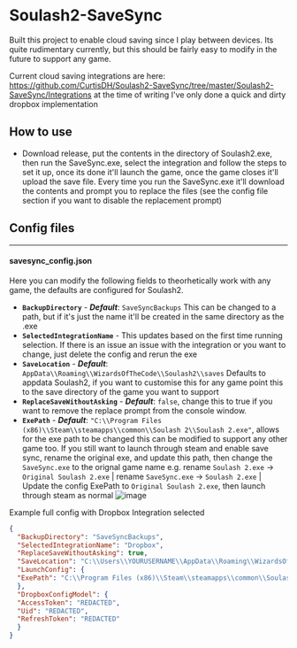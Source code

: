 # Soulash2-SaveSync

Built this project to enable cloud saving since I play between devices. Its quite rudimentary currently, but this should be fairly easy to modify in the future to support any game.

Current cloud saving integrations are here: https://github.com/CurtisDH/Soulash2-SaveSync/tree/master/Soulash2-SaveSync/Integrations
at the time of writing I've only done a quick and dirty dropbox implementation

## How to use
- Download release, put the contents in the directory of Soulash2.exe, then run the SaveSync.exe, select the integration and follow the steps to set it up, once its done it'll launch the game, once the game closes it'll upload the save file. Every time you run the SaveSync.exe it'll download the contents and prompt you to replace the files (see the config file section if you want to disable the replacement prompt)

## Config files

---

#### savesync_config.json
Here you can modify the following fields to theorhetically work with any game, the defaults are configured for Soulash2.
- **`BackupDirectory`** - **_Default_**: `SaveSyncBackups` This can be changed to a path, but if it's just the name it'll be created in the same directory as the .exe
- **`SelectedIntegrationName`** -  This updates based on the first time running selection. If there is an issue an issue with the integration or you want to change, just delete the config and rerun the exe
- **`SaveLocation`** - _**Default**_: `AppData\\Roaming\\WizardsOfTheCode\\Soulash2\\saves` Defaults to appdata Soulash2, if you want to customise this for any game point this to the save directory of the game you want to support
- **`ReplaceSaveWithoutAsking`** - **_Default_**: `false`, change this to true if you want to remove the replace prompt from the console window.
- **`ExePath`** - **_Default_**: 
`"C:\\Program Files (x86)\\Steam\\steamapps\\common\\Soulash 2\\Soulash 2.exe"`,
allows for the exe path to be changed this can be modified to support any other game too. If you still want to launch through steam and enable save sync, rename the original exe, and update this path, then change the `SaveSync.exe` to the orignal game name e.g. rename `Soulash 2.exe` -> `Original Soulash 2.exe` | rename `SaveSync.exe` -> `Soulash 2.exe` | Update the config ExePath to `Original Soulash 2.exe`, then launch through steam as normal
  ![image](https://github.com/user-attachments/assets/91b45022-896d-4e88-aad3-b12bbc85dadf)

Example full config with Dropbox Integration selected
```json 
{
  "BackupDirectory": "SaveSyncBackups",
  "SelectedIntegrationName": "Dropbox",
  "ReplaceSaveWithoutAsking": true,
  "SaveLocation": "C:\\Users\\YOURUSERNAME\\AppData\\Roaming\\WizardsOfTheCode\\Soulash2\\saves",
  "LaunchConfig": {
  "ExePath": "C:\\Program Files (x86)\\Steam\\steamapps\\common\\Soulash 2\\Soulash 2.exe"
  },
  "DropboxConfigModel": {
  "AccessToken": "REDACTED",
  "Uid": "REDACTED",
  "RefreshToken": "REDACTED"
  }
}
```
  
